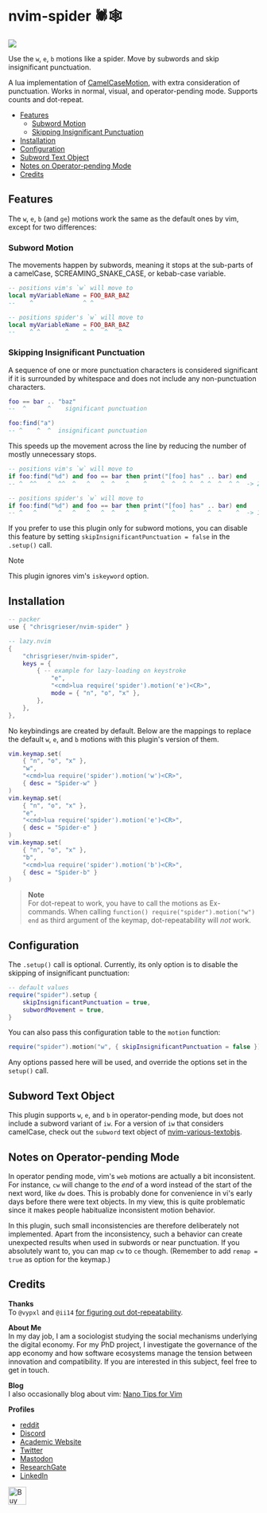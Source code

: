 <!-- LTeX: enabled=false -->
# nvim-spider 🕷️🕸️
<!-- LTeX: enabled=true -->
<a href="https://dotfyle.com/plugins/chrisgrieser/nvim-spider">
<img src="https://dotfyle.com/plugins/chrisgrieser/nvim-spider/shield" /></a>

Use the `w`, `e`, `b` motions like a spider. Move by subwords and skip
insignificant punctuation.

A lua implementation of
[CamelCaseMotion](https://github.com/bkad/CamelCaseMotion), with extra
consideration of punctuation. Works in normal, visual, and operator-pending
mode. Supports counts and dot-repeat.

<!-- toc -->

- [Features](#features)
	* [Subword Motion](#subword-motion)
	* [Skipping Insignificant Punctuation](#skipping-insignificant-punctuation)
- [Installation](#installation)
- [Configuration](#configuration)
- [Subword Text Object](#subword-text-object)
- [Notes on Operator-pending Mode](#notes-on-operator-pending-mode)
- [Credits](#credits)

<!-- tocstop -->

## Features
The `w`, `e`, `b` (and `ge`) motions work the same as the default ones by vim,
except for two differences:

### Subword Motion
The movements happen by subwords, meaning it stops at the sub-parts of a
camelCase, SCREAMING_SNAKE_CASE, or kebab-case variable.

```lua
-- positions vim's `w` will move to
local myVariableName = FOO_BAR_BAZ
--    ^              ^ ^

-- positions spider's `w` will move to
local myVariableName = FOO_BAR_BAZ
--    ^ ^       ^    ^ ^   ^   ^
```

### Skipping Insignificant Punctuation
A sequence of one or more punctuation characters is considered significant if it
is surrounded by whitespace and does not include any non-punctuation characters.

```lua
foo == bar .. "baz"
--  ^      ^    significant punctuation

foo:find("a")
-- ^    ^  ^  insignificant punctuation
```

This speeds up the movement across the line by reducing the number of mostly
unnecessary stops.

```lua
-- positions vim's `w` will move to
if foo:find("%d") and foo == bar then print("[foo] has" .. bar) end
-- ^  ^^   ^  ^^  ^   ^   ^  ^   ^    ^    ^  ^  ^ ^  ^ ^  ^  ^ ^  -> 21

-- positions spider's `w` will move to
if foo:find("%d") and foo == bar then print("[foo] has" .. bar) end
-- ^   ^      ^   ^   ^   ^  ^   ^    ^       ^    ^    ^  ^    ^  -> 14
```

If you prefer to use this plugin only for subword motions, you can disable this
feature by setting `skipInsignificantPunctuation = false` in the `.setup()`
call.

> [!NOTE]
> This plugin ignores vim's `iskeyword` option.

## Installation

```lua
-- packer
use { "chrisgrieser/nvim-spider" }

-- lazy.nvim
{
	"chrisgrieser/nvim-spider",
	keys = {
		{ -- example for lazy-loading on keystroke
			"e",
			"<cmd>lua require('spider').motion('e')<CR>",
			mode = { "n", "o", "x" },
		},
	},
},
```

No keybindings are created by default. Below are the mappings to replace the
default `w`, `e`, and `b` motions with this plugin's version of them.

```lua
vim.keymap.set(
	{ "n", "o", "x" },
	"w",
	"<cmd>lua require('spider').motion('w')<CR>",
	{ desc = "Spider-w" }
)
vim.keymap.set(
	{ "n", "o", "x" },
	"e",
	"<cmd>lua require('spider').motion('e')<CR>",
	{ desc = "Spider-e" }
)
vim.keymap.set(
	{ "n", "o", "x" },
	"b",
	"<cmd>lua require('spider').motion('b')<CR>",
	{ desc = "Spider-b" }
)
```
<!-- vale Google.Will = NO -->
> __Note__  
> For dot-repeat to work, you have to call the motions as Ex-commands. When
> calling `function() require("spider").motion("w") end` as third argument of
> the keymap, dot-repeatability will *not* work.

## Configuration
The `.setup()` call is optional. Currently, its only option is to disable the
skipping of insignificant punctuation:

```lua
-- default values
require("spider").setup {
	skipInsignificantPunctuation = true,
	subwordMovement = true,
}
```

You can also pass this configuration table to the `motion` function:

```lua
require("spider").motion("w", { skipInsignificantPunctuation = false })
```

Any options passed here will be used, and override the options set in the
`setup()` call.

## Subword Text Object
This plugin supports `w`, `e`, and `b` in operator-pending mode, but does not
include a subword variant of `iw`. For a version of `iw` that considers
camelCase, check out the `subword` text object of
[nvim-various-textobjs](https://github.com/chrisgrieser/nvim-various-textobjs).

<!-- vale Google.FirstPerson = NO -->
## Notes on Operator-pending Mode
In operator pending mode, vim's `web` motions are actually a bit inconsistent.
For instance, `cw` will change to the *end* of a word instead of the start of
the next word, like `dw` does. This is probably done for convenience in vi's
early days before there were text objects. In my view, this is quite problematic
since it makes people habitualize inconsistent motion behavior.

In this plugin, such small inconsistencies are therefore deliberately not
implemented. Apart from the inconsistency, such a behavior can create unexpected
results when used in subwords or near punctuation. If you absolutely want to,
you can map `cw` to `ce` though. (Remember to add `remap = true` as option for
the keymap.)

## Credits
__Thanks__  
To `@vypxl` and `@ii14` [for figuring out dot-repeatability](https://github.com/chrisgrieser/nvim-spider/pull/4).

__About Me__  
In my day job, I am a sociologist studying the social mechanisms underlying the
digital economy. For my PhD project, I investigate the governance of the app
economy and how software ecosystems manage the tension between innovation and
compatibility. If you are interested in this subject, feel free to get in touch.

__Blog__  
I also occasionally blog about vim: [Nano Tips for Vim](https://nanotipsforvim.prose.sh)

__Profiles__  
- [reddit](https://www.reddit.com/user/pseudometapseudo)
- [Discord](https://discordapp.com/users/462774483044794368/)
- [Academic Website](https://chris-grieser.de/)
- [Twitter](https://twitter.com/pseudo_meta)
- [Mastodon](https://pkm.social/@pseudometa)
- [ResearchGate](https://www.researchgate.net/profile/Christopher-Grieser)
- [LinkedIn](https://www.linkedin.com/in/christopher-grieser-ba693b17a/)

<a href='https://ko-fi.com/Y8Y86SQ91' target='_blank'><img
	height='36'
	style='border:0px;height:36px;'
	src='https://cdn.ko-fi.com/cdn/kofi1.png?v=3'
	border='0'
	alt='Buy Me a Coffee at ko-fi.com'
/></a>
